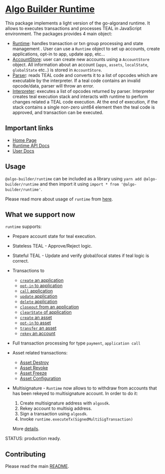 # [Algo Builder Runtime](https://algobuilder.dev/)

This package implements a light version of the go-algorand runtime. It allows to executes transactions and processes TEAL in JavaScript environment. The packages provides 4 main object:

- [Runtime](https://github.com/scale-it/algo-builder/blob/master/packages/runtime/src/runtime.ts): handles transaction or txn group processing and state management . User can use a `Runtime` object to set up accounts, create applications, opt-in to app, update app, etc...
- [AccountStore](https://github.com/scale-it/algo-builder/blob/master/packages/runtime/src/account.ts): user can create new accounts using a `AccountStore` object. All information about an account (`apps`, `assets`, `localState`, `globalState` etc..) is stored in `AccountStore`.
- [Parser](https://github.com/scale-it/algo-builder/tree/master/packages/runtime/src/parser): reads TEAL code and converts it to a list of opcodes which are executable by the interpreter. If a teal code contains an invalid opcode/data, parser will throw an error.
- [Interpreter](https://github.com/scale-it/algo-builder/tree/master/packages/runtime/src/interpreter): executes a list of opcodes returned by parser. Interpreter creates teal execution stack and interacts with runtime to perform changes related a TEAL code execution. At the end of execution, if the stack contains a single non-zero uint64 element then the teal code is approved, and transaction can be executed.

## Important links

- [Home Page](https://algobuilder.dev/)
- [Runtime API Docs](https://algobuilder.dev/api/runtime/index.html)
- [User Docs](https://algobuilder.dev/guide/README)

## Usage

`@algo-builder/runtime` can be included as a library using `yarn add @algo-builder/runtime` and then import it using `import * from '@algo-builder/runtime'`.

Please read more about usage of `runtime` from [here](https://scale-it.github.io/algo-builder/guide/testing-teal.html).

## What we support now

`runtime` supports:

- Prepare account state for teal execution.
- Stateless TEAL - Approve/Reject logic.
- Stateful TEAL - Update and verify global/local states if teal logic is correct.
- Transactions to

  - [`create` an application](https://developer.algorand.org/docs/features/asc1/stateful/sdks/#create)
  - [`opt-in` to application](https://developer.algorand.org/docs/features/asc1/stateful/sdks/#opt-in)
  - [`call` application](https://developer.algorand.org/docs/features/asc1/stateful/sdks/#call-noop)
  - [`update` application](https://developer.algorand.org/docs/features/asc1/stateful/sdks/#update)
  - [`delete` application](https://developer.algorand.org/docs/features/asc1/stateful/sdks/#delete)
  - [`closeout` from an application](https://developer.algorand.org/docs/features/asc1/stateful/sdks/#close-out)
  - [`clearState` of application](https://developer.algorand.org/docs/features/asc1/stateful/sdks/#clear-state)
  - [`create` an asset](https://developer.algorand.org/docs/features/transactions/#create-an-asset)
  - [`opt-in` to asset](https://developer.algorand.org/docs/features/transactions/#asset-transfer-transaction)
  - [`transfer` an asset](https://developer.algorand.org/docs/reference/transactions/#asset-transfer-transaction)
  - [`rekey` an account](https://developer.algorand.org/docs/get-details/accounts/rekey/?from_query=rekey#create-publication-overlay)

- Full transaction processing for type `payment`, `application call`
- Asset related transactions:

  - [Asset Destroy](https://developer.algorand.org/docs/reference/transactions/#asset-configuration-transaction)
  - [Asset Revoke](https://developer.algorand.org/docs/reference/transactions/#asset-clawback-transaction)
  - [Asset Freeze](https://developer.algorand.org/docs/reference/transactions/#asset-freeze-transaction)
  - [Asset Configuration](https://developer.algorand.org/docs/reference/transactions/#asset-configuration-transaction)

- Multisignature - `Runtime` now allows to to withdraw from accounts that has been rekeyed to
  multisignature account. In order to do it:

  1. Create multisignature address with `algosdk`.
  2. Rekey account to multisig address.
  3. Sign a transaction using `algosdk`.
  4. Invoke `runtime.executeTx(SignedMultiSigTransaction)`

  More [details](https://developer.algorand.org/docs/get-details/transactions/signatures/#multisignatures).

STATUS: production ready.

## Contributing

Please read the main [README](https://github.com/scale-it/algo-builder/blob/master/README.md).
